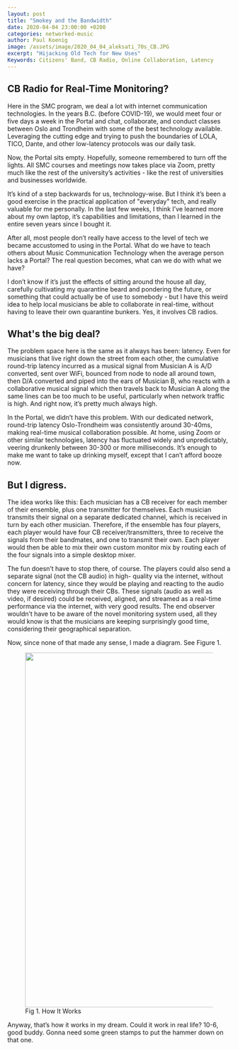 ```yaml
---
layout: post
title: "Smokey and the Bandwidth"
date: 2020-04-04 23:00:00 +0200
categories: networked-music
author: Paul Koenig
image: /assets/image/2020_04_04_aleksati_70s_CB.JPG
excerpt: "Hijacking Old Tech for New Uses"
Keywords: Citizens' Band, CB Radio, Online Collaboration, Latency
---
```


## CB Radio for Real-Time Monitoring?

Here in the SMC program, we deal a lot with internet communication technologies. In the years B.C. (before COVID-19), we would
meet four or five days a week in the Portal and chat, collaborate, and conduct classes between Oslo and Trondheim with some of
the best technology available. Leveraging the cutting edge and trying to push the boundaries of LOLA, TICO, Dante, and other
low-latency protocols was our daily task.

Now, the Portal sits empty. Hopefully, someone remembered to turn off the lights. All SMC courses and meetings now takes place
via Zoom, pretty much like the rest of the university’s activities - like the rest of universities and businesses worldwide.

It’s kind of a step backwards for us, technology-wise. But I think it’s been a good exercise in the practical application of
"everyday" tech, and really valuable for me personally. In the last few weeks, I think I’ve learned more about my own laptop, it’s capabilities and limitations, than I learned in the entire seven years since I bought it.

After all, most people don’t really have access to the level of tech we became accustomed to using in the Portal. What do we
have to teach others about Music Communication Technology when the average person lacks a Portal? The real question becomes,
what can we do with what we have?

I don’t know if it’s just the effects of sitting around the house all day, carefully cultivating my quarantine beard and
pondering the future, or something that could actually be of use to somebody - but I have this weird idea to help local
musicians be able to collaborate in real-time, without having to leave their own quarantine bunkers. Yes, it involves CB radios.

## What's the big deal?

The problem space here is the same as it always has been: latency. Even for musicians that live right down the street from
each other, the cumulative round-trip latency incurred as a musical signal from Musician A is A/D converted, sent over WiFi,
bounced from node to node all around town, then D/A converted and piped into the ears of Musician B, who reacts with a
collaborative musical signal which then travels back to Musician A along the same lines can be too much to be useful,
particularly when network traffic is high. And right now, it’s pretty much always high.

In the Portal, we didn’t have this problem. With our dedicated network, round-trip latency Oslo-Trondheim was consistently
around 30-40ms, making real-time musical collaboration possible. At home, using Zoom or other similar technologies, latency
has fluctuated widely and unpredictably, veering drunkenly between 30-300 or more milliseconds. It’s enough to make me want to
take up drinking myself, except that I can’t afford booze now.

## But I digress.

The idea works like this: Each musician has a CB receiver for each member of their ensemble, plus one
transmitter for themselves. Each musician transmits their signal on a separate dedicated channel, which is received in turn by
each other musician.  Therefore, if the ensemble has four players, each player would have four CB receiver/transmitters, three to receive the signals from their bandmates, and one to transmit their own. Each player would then be able to mix their own custom monitor mix by routing each of the four signals into a simple desktop mixer.

The fun doesn’t have to stop there, of course. The players could also send a separate signal (not the CB audio) in high-
quality via the internet, without concern for latency, since they would be playing and reacting to the audio they were
receiving through their CBs. These signals (audio as well as video, if desired) could be received, aligned, and streamed as a
real-time performance via the internet, with very good results. The end observer wouldn’t have to be aware of the novel
monitoring system used, all they would know is that the musicians are keeping surprisingly good time, considering their
geographical separation.

Now, since none of that made any sense, I made a diagram. See Figure 1.


<figure>
    <img src="/assets/image/2020_04_04_aleksati_CB_Monitoring_Flow.jpg" width="800">
    <figcaption>Fig 1. How It Works</figcaption>
</figure>


Anyway, that’s how it works in my dream. Could it work in real life? 10-6, good buddy. Gonna need some green stamps to put the
hammer down on that one.
